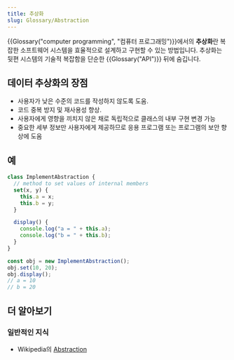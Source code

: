 ```yaml
---
title: 추상화
slug: Glossary/Abstraction
---
```


{{Glossary("computer programming", "컴퓨터 프로그래밍")}}에서의 **추상화**란 복잡한 소프트웨어 시스템을 효율적으로 설계하고 구현할 수 있는 방법입니다. 추상화는 뒷편 시스템의 기술적 복잡함을 단순한 {{Glossary("API")}} 뒤에 숨깁니다.

## 데이터 추상화의 장점

- 사용자가 낮은 수준의 코드를 작성하지 않도록 도움.
- 코드 중복 방지 및 재사용성 향상.
- 사용자에게 영향을 끼치지 않은 채로 독립적으로 클래스의 내부 구현 변경 가능
- 중요한 세부 정보만 사용자에게 제공하므로 응용 프로그램 또는 프로그램의 보안 향상에 도움

## 예

```js
class ImplementAbstraction {
  // method to set values of internal members
  set(x, y) {
    this.a = x;
    this.b = y;
  }

  display() {
    console.log("a = " + this.a);
    console.log("b = " + this.b);
  }
}

const obj = new ImplementAbstraction();
obj.set(10, 20);
obj.display();
// a = 10
// b = 20
```

## 더 알아보기

### 일반적인 지식

- Wikipedia의 [Abstraction](<https://en.wikipedia.org/wiki/Abstraction_(computer_science)>)
